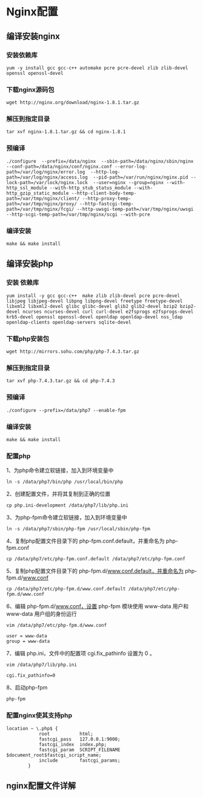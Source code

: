 # Nginx配置

## 编译安装nginx

### 安装依赖库

```shell
yum -y install gcc gcc-c++ automake pcre pcre-devel zlib zlib-devel openssl openssl-devel 
```

### 下载nginx源码包

```shell
wget http://nginx.org/download/nginx-1.8.1.tar.gz
```

### 解压到指定目录

```shell
tar xvf nginx-1.8.1.tar.gz && cd nginx-1.8.1
```

### 预编译

```shell
./configure  --prefix=/data/nginx  --sbin-path=/data/nginx/sbin/nginx --conf-path=/data/nginx/conf/nginx.conf --error-log-path=/var/log/nginx/error.log  --http-log-path=/var/log/nginx/access.log  --pid-path=/var/run/nginx/nginx.pid --lock-path=/var/lock/nginx.lock  --user=nginx --group=nginx --with-http_ssl_module --with-http_stub_status_module --with-http_gzip_static_module --http-client-body-temp-path=/var/tmp/nginx/client/ --http-proxy-temp-path=/var/tmp/nginx/proxy/ --http-fastcgi-temp-path=/var/tmp/nginx/fcgi/ --http-uwsgi-temp-path=/var/tmp/nginx/uwsgi --http-scgi-temp-path=/var/tmp/nginx/scgi --with-pcre
```

### 编译安装

```shell
make && make install
```

## 编译安装php

### 安装 依赖库

```shell
yum install -y gcc gcc-c++  make zlib zlib-devel pcre pcre-devel  libjpeg libjpeg-devel libpng libpng-devel freetype freetype-devel libxml2 libxml2-devel glibc glibc-devel glib2 glib2-devel bzip2 bzip2-devel ncurses ncurses-devel curl curl-devel e2fsprogs e2fsprogs-devel krb5-devel openssl openssl-devel openldap openldap-devel nss_ldap openldap-clients openldap-servers sqlite-devel
```

### 下载php安装包

```shell
wget http://mirrors.sohu.com/php/php-7.4.3.tar.gz
```

### 解压到指定目录

```
tar xvf php-7.4.3.tar.gz && cd php-7.4.3
```

### 预编译

```
./configure --prefix=/data/php7 --enable-fpm
```

### 编译安装

````
make && make install
````

### 配置php

1、为php命令建立软链接，加入到环境变量中

```
ln -s /data/php7/bin/php /usr/local/bin/php
```

2、创建配置文件，并将其复制到正确的位置

```
cp php.ini-development /data/php7/lib/php.ini
```

3、为php-fpm命令建立软链接，加入到环境变量中

```
ln -s /data/php7/sbin/php-fpm /usr/local/sbin/php-fpm
```

4、复制php配置文件目录下的 php-fpm.conf.default，并重命名为 php-fpm.conf

```
cp /data/php7/etc/php-fpm.conf.default /data/php7/etc/php-fpm.conf
```

5、复制php配置文件目录下的 php-fpm.d/www.conf.default，并重命名为 php-fpm.d/www.conf

```
cp /data/php7/etc/php-fpm.d/www.conf.default /data/php7/etc/php-fpm.d/www.conf
```

6、编辑 php-fpm.d/www.conf，设置 php-fpm 模块使用 www-data 用户和 www-data 用户组的身份运行

```shell
vim /data/php7/etc/php-fpm.d/www.conf

user = www-data
group = www-data
```

7、编辑 php.ini，文件中的配置项 cgi.fix_pathinfo 设置为 0 。

````
vim /data/php7/lib/php.ini

cgi.fix_pathinfo=0
````

8、启动php-fpm

```
php-fpm
```

### 配置nginx使其支持php

```nginx
location ~ \.php$ {
            root           html;
            fastcgi_pass   127.0.0.1:9000;
            fastcgi_index  index.php;
            fastcgi_param  SCRIPT_FILENAME  $document_root$fastcgi_script_name;
            include        fastcgi_params;
        }
```

## nginx配置文件详解





















